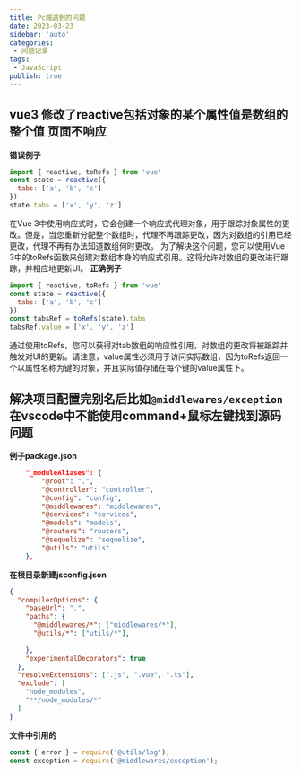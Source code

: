 ```yaml
---
title: Pc端遇到的问题
date: 2023-03-23
sidebar: 'auto'
categories:
 - 问题记录
tags:
 - JavaScript
publish: true
---
```

## vue3 修改了reactive包括对象的某个属性值是数组的整个值 页面不响应
**错误例子**
```js
import { reactive, toRefs } from 'vue'
const state = reactive({
  tabs: ['a', 'b', 'c']
})
state.tabs = ['x', 'y', 'z']
```
在Vue 3中使用响应式时，它会创建一个响应式代理对象，用于跟踪对象属性的更改。但是，当您重新分配整个数组时，代理不再跟踪更改，因为对数组的引用已经更改，代理不再有办法知道数组何时更改。
为了解决这个问题，您可以使用Vue 3中的toRefs函数来创建对数组本身的响应式引用。这将允许对数组的更改进行跟踪，并相应地更新UI。
**正确例子**
```js
import { reactive, toRefs } from 'vue'
const state = reactive({
  tabs: ['a', 'b', 'c']
})
const tabsRef = toRefs(state).tabs
tabsRef.value = ['x', 'y', 'z']
```
通过使用toRefs，您可以获得对tab数组的响应性引用，对数组的更改将被跟踪并触发对UI的更新。请注意，value属性必须用于访问实际数组，因为toRefs返回一个以属性名称为键的对象，并且实际值存储在每个键的value属性下。
## 解决项目配置完别名后比如`@middlewares/exception`在vscode中不能使用command+鼠标左键找到源码问题
**例子package.json**
```json
	"_moduleAliases": {
		"@root": ".",
		"@controller": "controller",
		"@config": "config",
		"@middlewares": "middlewares",
		"@services": "services",
		"@models": "models",
		"@routers": "routers",
		"@sequelize": "sequelize",
		"@utils": "utils"
	},
```
**在根目录新建jsconfig.json**
```json
{ 
  "compilerOptions": { 
    "baseUrl": ".", 
    "paths": { 
      "@middlewares/*": ["middlewares/*"], 
      "@utils/*": ["utils/*"],
      
    }, 
    "experimentalDecorators": true 
  }, 
  "resolveExtensions": [".js", ".vue", ".ts"], 
  "exclude": [ 
    "node_modules", 
    "**/node_modules/*" 
  ] 
}
```
**文件中引用的**
```js
const { error } = require('@utils/log');
const exception = require('@middlewares/exception');
```